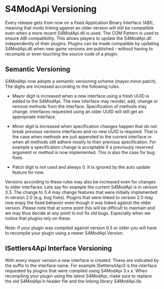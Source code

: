 # S4ModApi Versioning

Every release gets from now on a fixed Application Binary Interface (ABI), meaning that mods linking against an older version will still be compatible even when a more recent S4ModApi.dll is used. The COM Pattern is used to ensure ABI compatibility. This allows players to update the S4ModApi.dll independently of their plugins. Plugins can be made compatible by updating S4ModApi.dll when new game versions are published - without having to recompile or even touching the source code of a plugin.



## Semantic Versioning

S4ModApi now adopts a semantic versioning scheme (mayor.minor.patch). The digits are increased according to the following rules.

* Mayor digit is increased when a new interface using a fresh UUID is added to the S4ModApi. The new interface may reorder, add, change or remove methods from the interface. Specification of methods may change. Interfaces requested using an older UUID will still get an appropriate interface.

* Minor digit is increased when specification changes happen that do not break previous versions interfaces and no new UUID is required. That is the case when methods are just appended to the current interface or when all methods still adhere mostly to their previous specification. For example a specification change is acceptable if a previously reserved argument or method is now implemented. This is also the case for bug fixes.

* Patch digit is not used and always 0. It is ignored by the auto update feature for now. 

Versions according to these rules may also be increased even for changes to older interfaces. Lets say for example the current S4ModApi is in version 3.3. The change to 3.4 may change features that were initially implemented in version 2.0 (e.g. bug fixes). Plugins that were linked to version 2.0 may now enjoy the fixed behavior even though it was linked against the older version. Please note that at some point this will be difficult to maintain and we may thus decide at any point to not fix old bugs. Especially when we notice that plugins rely on these. 

Note: If your plugin was compiled against version 0.5 or older you will have to recompile your plugin using a newer S4ModApi Version. 



## ISettlers4Api Interface Versioning

With every mayor version a new interface is created. These are indicated by the suffix to the interface name. For example ISettlers4Api3 is the interface requested by plugins that were compiled using S4ModApi 3.x.x. When recompiling your plugin using the latest S4ModApi, make sure to replace the old S4ModApi.h header file and the linking library S4ModApi.lib. 

